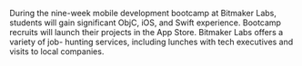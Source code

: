 During the nine-week mobile development bootcamp at Bitmaker Labs, students
will gain significant ObjC, iOS, and Swift experience. Bootcamp recruits will
launch their projects in the App Store. Bitmaker Labs offers a variety of job-
hunting services, including lunches with tech executives and visits to local
companies.

